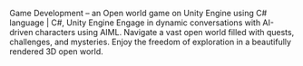 Game Development – an Open world game on Unity Engine using C# language | C#, Unity Engine
Engage in dynamic conversations with AI-driven characters using AIML. Navigate a vast open world filled with 
quests, challenges, and mysteries. Enjoy the freedom of exploration in a beautifully rendered 3D open world.
